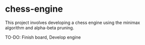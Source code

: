 # chess-engine

This project involves developing a chess engine using the minimax algorithm and alpha-beta pruning.

TO-DO: Finish board, Develop engine
